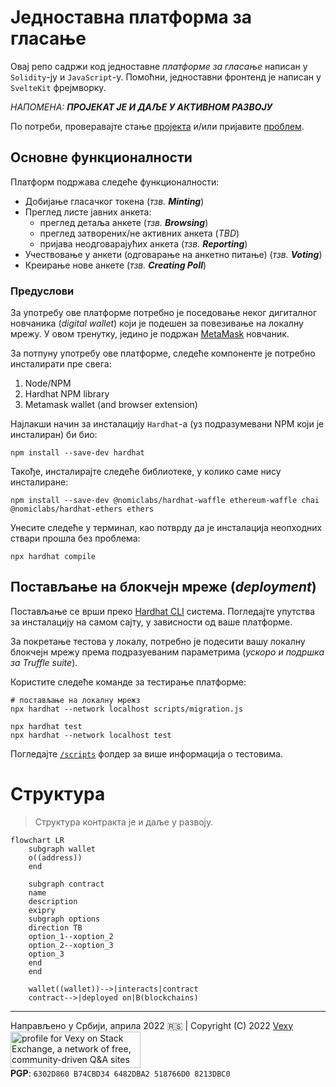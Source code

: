 # Једноставна платформа за гласање
Овај репо садржи код једноставне _платформе за гласање_ написан у `Solidity`-ју и `JavaScript`-у. Помоћни, једноставни фронтенд је написан у `SvelteKit` фрејмворку.

_НАПОМЕНА: **ПРОЈЕКАТ ЈЕ И ДАЉЕ У АКТИВНОМ РАЗВОЈУ**_  

По потреби, проверавајте стање [пројекта](https://github.com/vexy/simple_voting/projects/1) и/или пријавите [проблем](https://github.com/vexy/simple_voting/issues).

## Основне функционалности
Платформ подржава следеће функционалности:
  - Добијање гласачког токена (_тзв. **Minting**_)
  - Преглед листе јавних анкета:
    - преглед детаља анкете (_тзв. **Browsing**_)
    - преглед затворених/не активних анкета (_TBD_)
    - пријава неодговарајућих анкета (_тзв. **Reporting**_)
  - Учествовање у анкети (одговарање на анкетно питање) (_тзв. **Voting**_)
  - Креирање нове анкете (_тзв. **Creating Poll**_)

### Предуслови
За употребу ове платформе потребно је поседовање неког дигиталног новчаника (_digital wallet_) који је подешен за повезивање на локалну мрежу. У овом тренутку, једино је подржан [MetaMask](https://metamask.io/) новчаник.

За потпуну употребу ове платформе, следеће компоненте је потребно инсталирати пре свега:
1. Node/NPM
2. Hardhat NPM library
3. Metamask wallet (and browser extension)

Најлакши начин за инсталацију `Hardhat`-а (уз подразумевани NPM који је инсталиран) би био:
```
npm install --save-dev hardhat
```

Такође, инсталирајте следеће библиотеке, у колико саме нису инсталиране:
```
npm install --save-dev @nomiclabs/hardhat-waffle ethereum-waffle chai @nomiclabs/hardhat-ethers ethers
```

Унесите следеће у терминал, као потврду да је инсталација неопходних ствари прошла без проблема:
```
npx hardhat compile
```

## Постављање на блокчејн мреже (_deployment_)
Постављање се врши преко [Hardhat CLI](https://hardhat.org/) система. Погледајте упутства за инсталацију на самом сајту, у зависности од ваше платформе.

За покретање тестова у локалу, потребно је подесити вашу локалну блокчејн мрежу према подразуеваним параметрима (_ускоро и подршка за Truffle suite_).

Користите следеће команде за тестирање платформе:
```
# постављање на локалну мрежз
npx hardhat --network localhost scripts/migration.js

npx hardhat test
npx hardhat --network localhost test
```

Погледајте [`/scripts`](/scripts/) фолдер за више информација о тестовима.

# Структура
> Структура контракта је и даље у развоју.

```mermaid
flowchart LR
    subgraph wallet
    o((address))
    end

    subgraph contract
    name
    description
    exipry
    subgraph options
    direction TB
    option_1--xoption_2
    option_2--xoption_3
    option_3
    end
    end

    wallet((wallet))-->|interacts|contract
    contract-->|deployed on|B(blockchains)
```

---
Направљено у Србији, априла 2022 🇷🇸  | Copyright (C) 2022 [Vexy](https://github.com/vexy)  
<a href="https://stackexchange.com/users/215166">
  <img src="https://stackexchange.com/users/flair/215166.png?theme=clean" width="208" height="58" alt="profile for Vexy on Stack Exchange, a network of free, community-driven Q&amp;A sites" title="profile for Vexy on Stack Exchange, a network of free, community-driven Q&amp;A sites">
</a><br>
**PGP**: `6302D860 B74CBD34 6482DBA2 518766D0 8213DBC0`